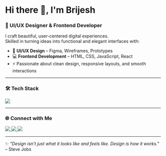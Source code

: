 # Hi there 👋, I'm Brijesh  

### 🚀 UI/UX Designer & Frontend Developer  

I craft beautiful, user-centered digital experiences.  
Skilled in turning ideas into functional and elegant interfaces with:  

- 🎨 **UI/UX Design** – Figma, Wireframes, Prototypes  
- 💻 **Frontend Development** – HTML, CSS, JavaScript, React  
- ⚡ Passionate about clean design, responsive layouts, and smooth interactions  

---

### 🛠️ Tech Stack  
<p align="left">
  <img src="https://skillicons.dev/icons?i=html,css,js,react,figma,tailwind,git,github,vscode" />
</p>

---

### 🌐 Connect with Me  
<p align="left">
  <a href="https://github.com/pris1345">
    <img src="https://img.shields.io/badge/GitHub-000?style=for-the-badge&logo=github&logoColor=white"/>
  </a>
  <a href="https://linkedin.com/in/yourusername">
    <img src="https://img.shields.io/badge/LinkedIn-0077b5?style=for-the-badge&logo=linkedin&logoColor=white"/>
  </a>
  <a href="mailto:your@email.com">
    <img src="https://img.shields.io/badge/Email-D14836?style=for-the-badge&logo=gmail&logoColor=white"/>
  </a>
</p>

---

✨ *"Design isn’t just what it looks like and feels like. Design is how it works."* – Steve Jobs
